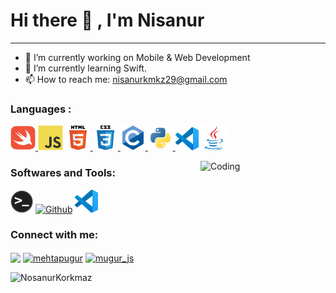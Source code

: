 
# Hi there  👋 , I'm Nisanur 
---

- 🔭 I’m currently working on Mobile & Web Development
- 🌱 I’m currently learning Swift. 
- 📫 How to reach me: nisanurkmkz29@gmail.com

<h3 align="left">Languages :</h3>
<p align="left" >
     <a href="https://developer.apple.com/swift/" target="_blank" rel="noreferrer"> <img src="https://raw.githubusercontent.com/devicons/devicon/master/icons/swift/swift-original.svg" alt="swift" width="40" height="40"/> </a>
    <a href="https://www.javascript.com" target="_blank"> <img src="https://raw.githubusercontent.com/devicons/devicon/master/icons/javascript/javascript-original.svg" alt="javascript" width="40" height="40" /></a>
    <a href="" target="_blank">
  <a href="https://www.w3.org/html/" target="_blank"> <img src="https://raw.githubusercontent.com/devicons/devicon/master/icons/html5/html5-original-wordmark.svg" alt="html5" width="40" height="40" /> </a> 
  <a href="https://www.w3schools.com/css/" target="_blank"> <img src="https://raw.githubusercontent.com/devicons/devicon/master/icons/css3/css3-original-wordmark.svg" alt="css3" width="40" height="40" /> </a>
    <a href="https://www.cprogramming.com/" target="_blank"> <img src="https://raw.githubusercontent.com/devicons/devicon/master/icons/c/c-original.svg" alt="c" width="40" height="40"/> </a>
  </a> <a href="https://www.python.org" target="_blank"> <img src="https://raw.githubusercontent.com/devicons/devicon/master/icons/python/python-original.svg" alt="python" width="40" height="40"/> </a>
        <img src="https://raw.githubusercontent.com/github/explore/master/topics/visual-studio-code/visual-studio-code.png" height="37" /></a>
  <a href="https://www.java.com" target="_blank"> <img src="https://raw.githubusercontent.com/devicons/devicon/master/icons/java/java-original.svg" alt="java" width="40" height="40"/> </a>
</p>
<img align="right" alt="Coding" width="200" src="https://media.tenor.com/bQCHJwgCNuMAAAAM/kitten-cat.gif">
<h3 align="letf"> Softwares and Tools: </h3>
<p align="left" >
       <a href="" target="_blank"><img src="https://raw.githubusercontent.com/github/explore/master/topics/terminal/terminal.png" height="36" /></a>
     <a href="https://www.github.com/" target="_blank">
      <img alt="Github" src="https://img.icons8.com/nolan/40/github.png"/></a>
        <img src="https://raw.githubusercontent.com/github/explore/master/topics/visual-studio-code/visual-studio-code.png" height="37" /></a>
</p>  
<h3 align="left">Connect with me:</h3>
<p align="left">
<a href="mailto:nisanurkmkz29@gmail.com" target="blank"><img align="center" src="https://user-images.githubusercontent.com/24686636/136243615-faaeb96b-136b-48ae-a508-1905e9cea93f.png"/></a>
<a href="https://www.linkedin.com/in/nisanurkorkmaz/" target="blank"><img align="center" src="https://raw.githubusercontent.com/rahuldkjain/github-profile-readme-generator/master/src/images/icons/Social/linked-in-alt.svg" alt="mehtapugur" height="30" width="40" /></a>
<a href="https://www.hackerrank.com/nisanur29" target="blank"><img align="center" src="https://raw.githubusercontent.com/rahuldkjain/github-profile-readme-generator/master/src/images/icons/Social/hackerrank.svg" alt="mugur_js" height="30" width="40" /></a>
</p>
<img align="left" src="https://github-readme-stats.vercel.app/api/top-langs?username=NisanurKorkmaz&show_icons=true&locale=en&layout=compact" alt="NosanurKorkmaz" width="350" height="290"/>

